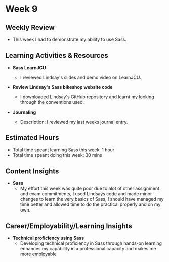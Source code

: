 # Week 9

## Weekly Review
- This week I had to demonstrate my ability to use Sass.

## Learning Activities & Resources

- **Sass LearnJCU**
  - I reviewed Lindsay's slides and demo video on LearnJCU.
   
- **Review Lindsay's Sass bikeshop website code**
  - I downloaded Lindsay's GitHub repository and learnt my looking through the conventions used.
 
- **Journaling**
  - Description: I reviewed my last weeks journal entry.

## Estimated Hours

- Total time speant learning Sass this week: 1 hour
- Total time speant doing this week: 30 mins

## Content Insights

- **Sass**
  - My effort this week was quite poor due to alot of other assignment and exam commitments, I used Lindsays code and made minor changes to learn the very basics of Sass, I should have managed my time better and allowed time to do the practical properly and on my own.

## Career/Employability/Learning Insights

- **Technical proficiency using Sass**
  - Developing technical proficiency in Sass through hands-on learning enhances my capability in a professional capacity and makes me more employable
